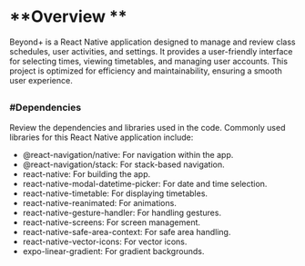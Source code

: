 # **Overview **
Beyond+ is a React Native application designed to manage and review class schedules, user activities, and settings. It provides a user-friendly interface for selecting times, viewing timetables, and managing user accounts. This project is optimized for efficiency and maintainability, ensuring a smooth user experience.
##



### **#Dependencies**

Review the dependencies and libraries used in the code. Commonly used libraries for this React Native application include:

  *  @react-navigation/native: For navigation within the app.
  * @react-navigation/stack: For stack-based navigation.
  *  react-native: For building the app.
  *  react-native-modal-datetime-picker: For date and time selection.
  *  react-native-timetable: For displaying timetables.
  * react-native-reanimated: For animations.
  *  react-native-gesture-handler: For handling gestures.
  *  react-native-screens: For screen management.
  *  react-native-safe-area-context: For safe area handling.
  *  react-native-vector-icons: For vector icons.
  * expo-linear-gradient: For gradient backgrounds.

##
